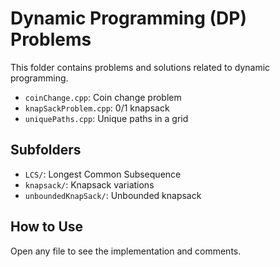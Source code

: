 # Dynamic Programming (DP) Problems

This folder contains problems and solutions related to dynamic programming.

- `coinChange.cpp`: Coin change problem
- `knapSackProblem.cpp`: 0/1 knapsack
- `uniquePaths.cpp`: Unique paths in a grid

## Subfolders
- `LCS/`: Longest Common Subsequence
- `knapsack/`: Knapsack variations
- `unboundedKnapSack/`: Unbounded knapsack

## How to Use
Open any file to see the implementation and comments.
